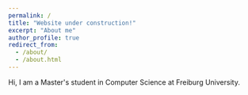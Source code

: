 ```yaml
---
permalink: /
title: "Website under construction!"
excerpt: "About me"
author_profile: true
redirect_from: 
  - /about/
  - /about.html
---
```


Hi, I am a Master's student in Computer Science at Freiburg University.

